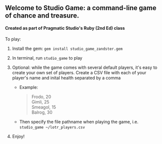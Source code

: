 ## Welcome to Studio Game: a command-line game of chance and treasure.

#### Created as part of Pragmatic Studio's Ruby (2nd Ed) class

To play: 
1. Install the gem: ```gem install studio_game_zandster.gem```
2. In terminal, run ```studio_game``` to play
3. Optional: while the game comes with several default players, it's easy to create your own set of players. Create a CSV file with each of your player's name and inital health separated by a comma
    - Example:
       > Frodo, 20  
       > Gimli, 25  
       > Smeagol, 15  
       > Balrog, 30   
     - Then specify the file pathname when playing the game, i.e. ```studio_game ~/lotr_players.csv```

4. Enjoy!